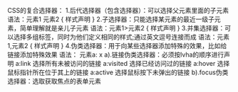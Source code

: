 CSS的复合选择器：
    1.后代选择器（包含选择器）：可以选择父元素里面的子元素
    语法：元素1 元素2 { 样式声明 }
    2.子选择器：只能选择某元素的最近一级子元素，简单理解就是亲儿子元素
    语法：元素1>元素2 { 样式声明 }
    3.并集选择器：可以选择多组标签，同时为他们定义相同的样式;通过英文逗号连接而成
    语法：元素1,元素2 { 样式声明 }
    4.伪类选择器：用于向某些选择器添加特殊的效果，比如给链接添加特殊效果
    语法： 元素a: x
        a).链接伪类选择器：必须按lvha的顺序进行声明
            a:link 选择所有未被访问的链接
            a:visited 选择已经访问过的链接
            a:hover 选择鼠标指针所在位于其上的链接
            a:active 选择鼠标按下未弹出的链接
        b).focus伪类选择器：选取获取焦点的表单元素
        
